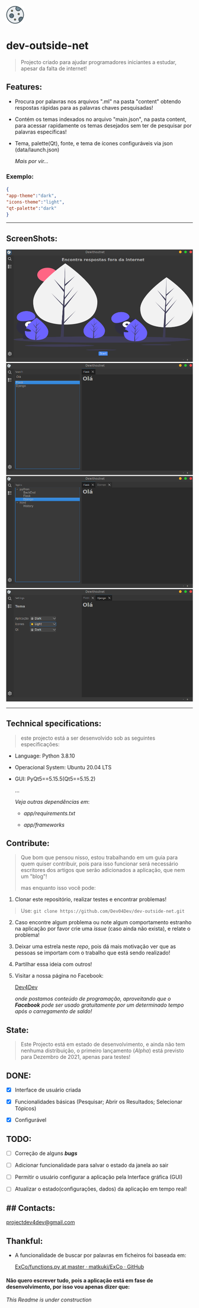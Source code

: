 ![logo](/resources/logo/logo_normal.png)

# dev-outside-net

> Projecto criado para ajudar programadores iniciantes a estudar, apesar da falta de internet!

## Features:

- Procura por palavras nos arquivos ".ml" na pasta "content" obtendo respostas rápidas para as palavras chaves pesquisadas!

- Contém os temas indexados no arquivo "main.json", na pasta content, para acessar rapidamente os temas desejados sem ter de pesquisar por palavras específicas!

- Tema, palette(Qt), fonte, e tema de ícones configuráveis via json (data/launch.json)
  
  *Mais por vir...*

### Exemplo:

```json
{
"app-theme":"dark",
"icons-theme":"light",
"qt-palette":"dark"
}
```

---

## ScreenShots:

![screen1](/resources/assets/screen1.png)
![screen2](/resources/assets/screen2.png)
![screen3](/resources/assets/screen3.png)
![screen4](/resources/assets/screen4.png)

---

## Technical specifications:

> este projecto está a ser desenvolvido sob as seguintes especificações:

- Language: Python 3.8.10

- Operacional System: Ubuntu 20.04 LTS

- GUI: PyQt5==5.15.5(Qt5==5.15.2)
  
  ...
  
  *Veja outras dependências em*:
  
  - *app/requirements.txt*
  
  - *app/frameworks*

## Contribute:

> Que bom que pensou nisso, estou trabalhando em um guia para quem quiser contribuir, pois para isso funcionar será necessário escritores dos artigos que serão adicionados a aplicação, que nem um "blog"!
> 
> mas enquanto isso você pode:

1. Clonar este repositório, realizar testes e encontrar problemas!
> Use:
  `git clone https://github.com/Dev04Dev/dev-outside-net.git`
2. Caso encontre algum problema ou note algum comportamento estranho na aplicação por favor crie uma *issue* (caso ainda não exista), e relate o problema!

3. Deixar uma estrela neste *repo*, pois dá mais motivação ver que as pessoas se importam com o trabalho que está sendo realizado!

4. Partilhar essa ideia com outros!

5. Visitar a nossa página no Facebook:
   
   [Dev4Dev](https://www.facebook.com/projectdev4dev)
   
   *onde postamos conteúdo de programação, aproveitando que o **Facebook** pode ser usado gratuitamente por um determinado tempo após o carregamento de saldo!*

## State:

> Este Projecto está em estado de desenvolvimento, e ainda não tem nenhuma distribuição, o primeiro lançamento (*Alpha*) está previsto para Dezembro de 2021, apenas para testes!

## DONE:

- [x] Interface de usuário criada

- [x] Funcionalidades básicas (Pesquisar; Abrir os Resultados; Selecionar Tópicos)

- [x] Configurável

## TODO:

- [ ] Correção de alguns ***bugs***

- [ ] Adicionar funcionalidade para salvar o estado da janela ao sair

- [ ] Permitir o usuário configurar a aplicação pela Interface gráfica (GUI)

- [ ] Atualizar o estado(configurações, dados) da aplicação em tempo real!

## ## Contacts:

[projectdev4dev@gmail.com](mailto:projectdev4dev@gmail.com)

## Thankful:

- A funcionalidade de buscar por palavras em ficheiros foi baseada em:
  
  [ExCo/functions.py at master · matkuki/ExCo · GitHub](https://github.com/matkuki/ExCo/blob/master/functions.py)

#### Não quero escrever tudo, pois a aplicação está em fase de desenvolvimento, por isso vou apenas dizer que:

*This Readme is under construction*
